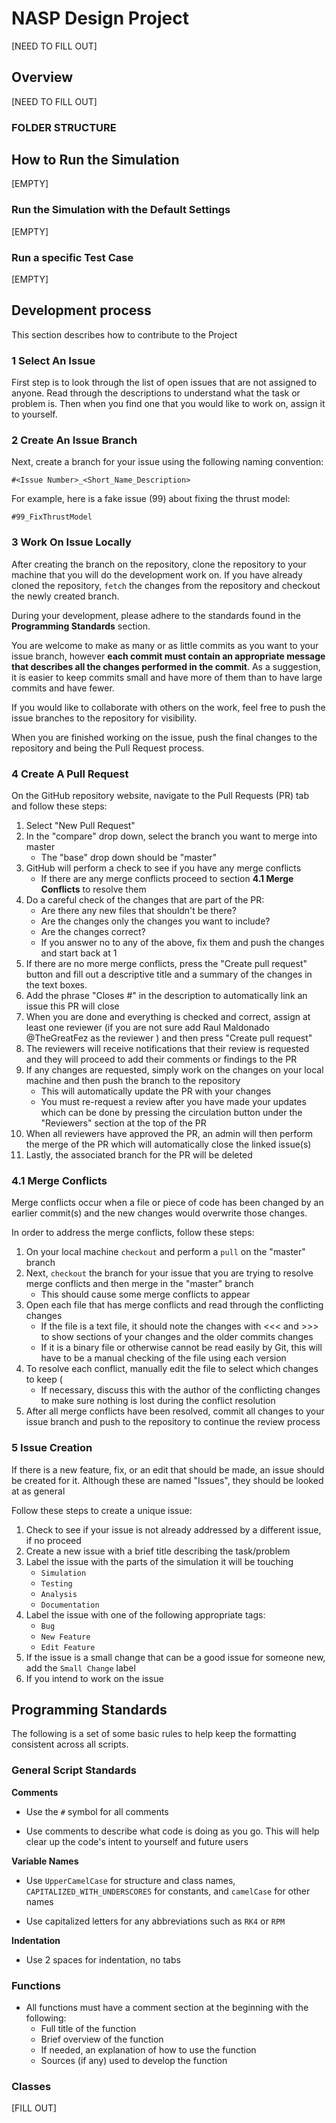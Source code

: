 # NASP Design Project

[NEED TO FILL OUT]

## Overview

[NEED TO FILL OUT]

### FOLDER STRUCTURE

## How to Run the Simulation

[EMPTY]

### Run the Simulation with the Default Settings

[EMPTY]

### Run a specific Test Case

[EMPTY]

## Development process

This section describes how to contribute to the Project

### 1 Select An Issue

First step is to look through the list of open issues that are not assigned to anyone. Read through the descriptions to understand what the task or problem is. Then when you find one that you would like to work on, assign it to yourself.

### 2 Create An Issue Branch

Next, create a branch for your issue using the following naming convention:

`#<Issue Number>_<Short_Name_Description>`

For example, here is a fake issue (99) about fixing the thrust model:

`#99_FixThrustModel`

### 3 Work On Issue Locally

After creating the branch on the repository, clone the repository to your machine that you will do the development work on. If you have already cloned the repository, `fetch` the changes from the repository and checkout the newly created branch.

During your development, please adhere to the standards found in the **Programming Standards** section.

You are welcome to make as many or as little commits as you want to your issue branch, however **each commit must contain an appropriate message that describes all the changes performed in the commit**. As a suggestion, it is easier to keep commits small and have more of them than to have large commits and have fewer.

If you would like to collaborate with others on the work, feel free to push the issue branches to the repository for visibility.

When you are finished working on the issue, push the final changes to the repository and being the Pull Request process.

### 4 Create A Pull Request

On the GitHub repository website, navigate to the Pull Requests (PR) tab and follow these steps:

1. Select "New Pull Request"
2. In the "compare" drop down, select the branch you want to merge into master
    * The "base" drop down should be "master"
3. GitHub will perform a check to see if you have any merge conflicts
    * If there are any merge conflicts proceed to section **4.1 Merge Conflicts** to resolve them
4. Do a careful check of the changes that are part of the PR:
    * Are there any new files that shouldn't be there?
    * Are the changes only the changes you want to include?
    * Are the changes correct?
    * If you answer no to any of the above, fix them and push the changes and start back at 1
5. If there are no more merge conflicts, press the "Create pull request" button and fill out a descriptive title and a summary of the changes in the text boxes.
6. Add the phrase "Closes #<issue number>" in the description to automatically link an issue this PR will close
7. When you are done and everything is checked and correct, assign at least one reviewer (if you are not sure add Raul Maldonado @TheGreatFez as the reviewer ) and then press "Create pull request"
8. The reviewers will receive notifications that their review is requested and they will proceed to add their comments or findings to the PR
9. If any changes are requested, simply work on the changes on your local machine and then push the branch to the repository
    * This will automatically update the PR with your changes
    * You must re-request a review after you have made your updates which can be done by pressing the circulation button under the "Reviewers" section at the top of the PR
10. When all reviewers have approved the PR, an admin will then perform the merge of the PR which will automatically close the linked issue(s)
11. Lastly, the associated branch for the PR will be deleted

### 4.1 Merge Conflicts

Merge conflicts occur when a file or piece of code has been changed by an earlier commit(s) and the new changes would overwrite those changes.

In order to address the merge conflicts, follow these steps:

1. On your local machine `checkout` and perform a `pull` on the "master" branch
2. Next, `checkout` the branch for your issue that you are trying to resolve merge conflicts and then merge in the "master" branch
    * This should cause some merge conflicts to appear
3. Open each file that has merge conflicts and read through the conflicting changes
    * If the file is a text file, it should note the changes with <<< and >>> to show sections of your changes and the older commits changes
    * If it is a binary file or otherwise cannot be read easily by Git, this will have to be a manual checking of the file using each version
4. To resolve each conflict, manually edit the file to select which changes to keep (
    * If necessary, discuss this with the author of the conflicting changes to make sure nothing is lost during the conflict resolution
5. After all merge conflicts have been resolved, commit all changes to your issue branch and push to the repository to continue the review process

### 5 Issue Creation

If there is a new feature, fix, or an edit that should be made, an issue should be created for it. Although these are named "Issues", they should be looked at as general

Follow these steps to create a unique issue:

1. Check to see if your issue is not already addressed by a different issue, if no proceed
2. Create a new issue with a brief title describing the task/problem
3. Label the issue with the parts of the simulation it will be touching
    * `Simulation`
    * `Testing`
    * `Analysis`
    * `Documentation`
4. Label the issue with one of the following appropriate tags:
    * `Bug`
    * `New Feature`
    * `Edit Feature`
5. If the issue is a small change that can be a good issue for someone new, add the `Small Change` label
6. If you intend to work on the issue

## Programming Standards

The following is a set of some basic rules to help keep the formatting consistent across all scripts.

### General Script Standards

**Comments**
* Use the `#` symbol for all comments

* Use comments to describe what code is doing as you go. This will help clear up the code's intent to yourself and future users

**Variable Names**
* Use `UpperCamelCase` for structure and class names, `CAPITALIZED_WITH_UNDERSCORES` for constants, and `camelCase` for other names

* Use capitalized letters for any abbreviations such as `RK4` or `RPM`

**Indentation**
* Use 2 spaces for indentation, no tabs

### Functions
* All functions must have a comment section at the beginning with the following:
  * Full title of the function
  * Brief overview of the function
  * If needed, an explanation of how to use the function
  * Sources (if any) used to develop the function
### Classes
[FILL OUT]
